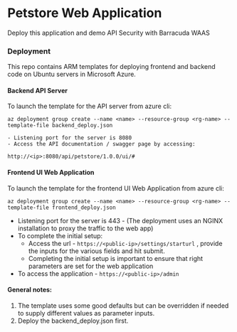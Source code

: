 # Petstore Web Application

Deploy this application and demo API Security with Barracuda WAAS


### Deployment

This repo contains ARM templates for deploying frontend and backend code on Ubuntu servers in Microsoft Azure.

#### Backend API Server

To launch the template for the API server from azure cli:

`az deployment group create --name <name> --resource-group <rg-name> --template-file backend_deploy.json`

    - Listening port for the server is 8080
    - Access the API documentation / swagger page by accessing: 
`http://<ip>:8080/api/petstore/1.0.0/ui/#`

#### Frontend UI Web Application
To launch the template for the frontend UI Web Application from azure cli:

`az deployment group create --name <name> --resource-group <rg-name> --template-file frontend_deploy.json`

- Listening port for the server is 443 - (The deployment uses an NGINX installation to proxy the traffic to the web app)
- To complete the initial setup:
    - Access the url - 
`https://<public-ip>/settings/starturl` , provide the inputs for the various fields and hit submit.
    - Completing the initial setup is important to ensure that right parameters are set for the web application
- To access the application - 
    `https://<public-ip>/admin`

#### General notes:
1. The template uses some good defaults but can be overridden if needed to supply different values as parameter inputs.
2. Deploy the backend_deploy.json first.


        



